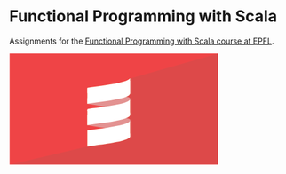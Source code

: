 Functional Programming with Scala
=================================

Assignments for the [Functional Programming with Scala course at EPFL](https://www.coursera.org/learn/progfun1).

[![](resources/scala.png)](https://www.scala-lang.org/)
